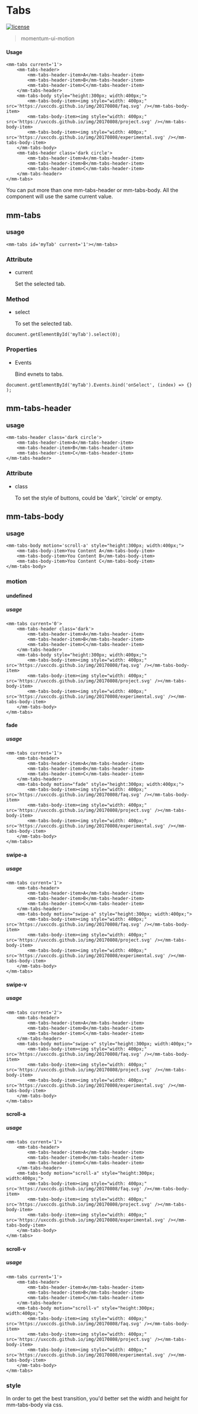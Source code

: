 <!-- 
---
date: 2020/5/06 12:00:00
---
-->
# Tabs

[![license](https://img.shields.io/github/license/momentum-design/momentum-ui.svg?color=blueviolet)](https://github.com/momentum-design/momentum-ui/blob/master/charts/LICENSE)

> momentum-ui-motion


#### Usage

<!--#html0#-->
```
<mm-tabs current='1'>
    <mm-tabs-header>
        <mm-tabs-header-item>A</mm-tabs-header-item>
        <mm-tabs-header-item>B</mm-tabs-header-item>
        <mm-tabs-header-item>C</mm-tabs-header-item>
    </mm-tabs-header>
    <mm-tabs-body style="height:300px; width:400px;">
        <mm-tabs-body-item><img style="width: 400px;" src='https://uxccds.github.io/img/20170808/faq.svg' /></mm-tabs-body-item>
        <mm-tabs-body-item><img style="width: 400px;" src='https://uxccds.github.io/img/20170808/project.svg' /></mm-tabs-body-item>
        <mm-tabs-body-item><img style="width: 400px;" src='https://uxccds.github.io/img/20170808/experimental.svg' /></mm-tabs-body-item>
    </mm-tabs-body>
    <mm-tabs-header class='dark circle'>
        <mm-tabs-header-item>A</mm-tabs-header-item>
        <mm-tabs-header-item>B</mm-tabs-header-item>
        <mm-tabs-header-item>C</mm-tabs-header-item>
    </mm-tabs-header>
</mm-tabs>
```

You can put more than one mm-tabs-header or mm-tabs-body. All the component will use the same current value.

## mm-tabs

### usage

```
<mm-tabs id='myTab' current='1'></mm-tabs>
```

### Attribute

+ current

	Set the selected tab.

### Method

+ select

	To set the selected tab.

```
document.getElementById('myTab').select(0);
```


### Properties

+ Events

	Bind evnets to tabs.

```
document.getElementById('myTab').Events.bind('onSelect', (index) => {} );
```

## mm-tabs-header

### usage

```
<mm-tabs-header class='dark circle'>
    <mm-tabs-header-item>A</mm-tabs-header-item>
    <mm-tabs-header-item>B</mm-tabs-header-item>
    <mm-tabs-header-item>C</mm-tabs-header-item>
</mm-tabs-header>
```

### Attribute

+ class

	To set the style of buttons, could be 'dark', 'circle' or empty.


## mm-tabs-body

### usage

```
<mm-tabs-body motion='scroll-a' style="height:300px; width:400px;">
    <mm-tabs-body-item>You Content A</mm-tabs-body-item>
    <mm-tabs-body-item>You Content B</mm-tabs-body-item>
    <mm-tabs-body-item>You Content C</mm-tabs-body-item>
</mm-tabs-body>
```

### motion

#### undefined

##### usage

<!--#html1#-->
```
<mm-tabs current='0'>
    <mm-tabs-header class='dark'>
        <mm-tabs-header-item>A</mm-tabs-header-item>
        <mm-tabs-header-item>B</mm-tabs-header-item>
        <mm-tabs-header-item>C</mm-tabs-header-item>
    </mm-tabs-header>
    <mm-tabs-body style="height:300px; width:400px;">
        <mm-tabs-body-item><img style="width: 400px;" src='https://uxccds.github.io/img/20170808/faq.svg' /></mm-tabs-body-item>
        <mm-tabs-body-item><img style="width: 400px;" src='https://uxccds.github.io/img/20170808/project.svg' /></mm-tabs-body-item>
        <mm-tabs-body-item><img style="width: 400px;" src='https://uxccds.github.io/img/20170808/experimental.svg' /></mm-tabs-body-item>
    </mm-tabs-body>
</mm-tabs>
```

#### fade

##### usage

<!--#html2#-->
```
<mm-tabs current='1'>
    <mm-tabs-header>
        <mm-tabs-header-item>A</mm-tabs-header-item>
        <mm-tabs-header-item>B</mm-tabs-header-item>
        <mm-tabs-header-item>C</mm-tabs-header-item>
    </mm-tabs-header>
    <mm-tabs-body motion="fade" style="height:300px; width:400px;">
        <mm-tabs-body-item><img style="width: 400px;" src='https://uxccds.github.io/img/20170808/faq.svg' /></mm-tabs-body-item>
        <mm-tabs-body-item><img style="width: 400px;" src='https://uxccds.github.io/img/20170808/project.svg' /></mm-tabs-body-item>
        <mm-tabs-body-item><img style="width: 400px;" src='https://uxccds.github.io/img/20170808/experimental.svg' /></mm-tabs-body-item>
    </mm-tabs-body>
</mm-tabs>
```

#### swipe-a

##### usage

<!--#html3#-->
```
<mm-tabs current='1'>
    <mm-tabs-header>
        <mm-tabs-header-item>A</mm-tabs-header-item>
        <mm-tabs-header-item>B</mm-tabs-header-item>
        <mm-tabs-header-item>C</mm-tabs-header-item>
    </mm-tabs-header>
    <mm-tabs-body motion="swipe-a" style="height:300px; width:400px;">
        <mm-tabs-body-item><img style="width: 400px;" src='https://uxccds.github.io/img/20170808/faq.svg' /></mm-tabs-body-item>
        <mm-tabs-body-item><img style="width: 400px;" src='https://uxccds.github.io/img/20170808/project.svg' /></mm-tabs-body-item>
        <mm-tabs-body-item><img style="width: 400px;" src='https://uxccds.github.io/img/20170808/experimental.svg' /></mm-tabs-body-item>
    </mm-tabs-body>
</mm-tabs>
```

#### swipe-v

##### usage

<!--#html4#-->
```
<mm-tabs current='2'>
    <mm-tabs-header>
        <mm-tabs-header-item>A</mm-tabs-header-item>
        <mm-tabs-header-item>B</mm-tabs-header-item>
        <mm-tabs-header-item>C</mm-tabs-header-item>
    </mm-tabs-header>
    <mm-tabs-body motion="swipe-v" style="height:300px; width:400px;">
        <mm-tabs-body-item><img style="width: 400px;" src='https://uxccds.github.io/img/20170808/faq.svg' /></mm-tabs-body-item>
        <mm-tabs-body-item><img style="width: 400px;" src='https://uxccds.github.io/img/20170808/project.svg' /></mm-tabs-body-item>
        <mm-tabs-body-item><img style="width: 400px;" src='https://uxccds.github.io/img/20170808/experimental.svg' /></mm-tabs-body-item>
    </mm-tabs-body>
</mm-tabs>
```

#### scroll-a

##### usage

<!--#html5#-->
```
<mm-tabs current='1'>
    <mm-tabs-header>
        <mm-tabs-header-item>A</mm-tabs-header-item>
        <mm-tabs-header-item>B</mm-tabs-header-item>
        <mm-tabs-header-item>C</mm-tabs-header-item>
    </mm-tabs-header>
    <mm-tabs-body motion="scroll-a" style="height:300px; width:400px;">
        <mm-tabs-body-item><img style="width: 400px;" src='https://uxccds.github.io/img/20170808/faq.svg' /></mm-tabs-body-item>
        <mm-tabs-body-item><img style="width: 400px;" src='https://uxccds.github.io/img/20170808/project.svg' /></mm-tabs-body-item>
        <mm-tabs-body-item><img style="width: 400px;" src='https://uxccds.github.io/img/20170808/experimental.svg' /></mm-tabs-body-item>
    </mm-tabs-body>
</mm-tabs>
```

#### scroll-v

##### usage

<!--#html6#-->
```
<mm-tabs current='1'>
    <mm-tabs-header>
        <mm-tabs-header-item>A</mm-tabs-header-item>
        <mm-tabs-header-item>B</mm-tabs-header-item>
        <mm-tabs-header-item>C</mm-tabs-header-item>
    </mm-tabs-header>
    <mm-tabs-body motion="scroll-v" style="height:300px; width:400px;">
        <mm-tabs-body-item><img style="width: 400px;" src='https://uxccds.github.io/img/20170808/faq.svg' /></mm-tabs-body-item>
        <mm-tabs-body-item><img style="width: 400px;" src='https://uxccds.github.io/img/20170808/project.svg' /></mm-tabs-body-item>
        <mm-tabs-body-item><img style="width: 400px;" src='https://uxccds.github.io/img/20170808/experimental.svg' /></mm-tabs-body-item>
    </mm-tabs-body>
</mm-tabs>
```

### style

In order to get the best transition, you'd better set the width and height for mm-tabs-body via css.
